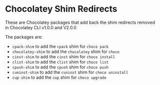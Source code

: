# Chocolatey Shim Redirects

These are Chocolatey packages that add back the shim redirects removed in Chocolatey CLI v1.0.0 and V2.0.0

The packages are:
- `cpack-shim` to add the `cpack` shim for `choco pack`
- `chocolatey-shim` to add the `chocolatey` shim for `choco`
- `cinst-shim` to add the `cinst` shim for `choco install`
- `clist-shim` to add the `clist` shim for `choco list`
- `cpush-shim` to add the `cpush` shim for `choco push`
- `cuninst-shim` to add the `cuninst` shim for `choco uninstall`
- `cup-shim` to add the `cup` shim for `choco upgrade`
    
